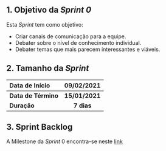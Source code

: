 ## 1. Objetivo da _Sprint 0_

<p align="justify">Esta <i>Sprint</i> tem como objetivo:</p>

- Criar canais de comunicação para a equipe.
- Debater sobre o nível de conhecimento individual.
- Debater temas que mais parecem interessantes e viáveis.

## 2. Tamanho da _Sprint_

| Data de Início | 09/02/2021 |
|:--|:--:|
| **Data de Término** | **15/01/2021** |
| **Duração** | **7 dias** |


## 3. Sprint Backlog

A Milestone da _Sprint_ 0 encontra-se neste [link](https://github.com/fga-eps-mds/MDS-2020-2-G5/milestone/1)